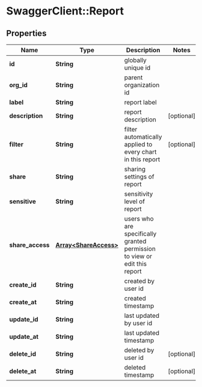 # SwaggerClient::Report

## Properties
Name | Type | Description | Notes
------------ | ------------- | ------------- | -------------
**id** | **String** | globally unique id | 
**org_id** | **String** | parent organization id | 
**label** | **String** | report label | 
**description** | **String** | report description | [optional] 
**filter** | **String** | filter automatically applied to every chart in this report | [optional] 
**share** | **String** | sharing settings of report | 
**sensitive** | **String** | sensitivity level of report | 
**share_access** | [**Array&lt;ShareAccess&gt;**](ShareAccess.md) | users who are specifically granted permission to view or edit this report | 
**create_id** | **String** | created by user id | 
**create_at** | **String** | created timestamp | 
**update_id** | **String** | last updated by user id | 
**update_at** | **String** | last updated timestamp | 
**delete_id** | **String** | deleted by user id | [optional] 
**delete_at** | **String** | deleted timestamp | [optional] 


